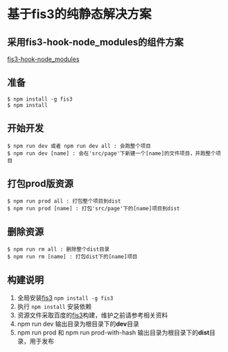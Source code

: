 # 基于fis3的纯静态解决方案

## 采用fis3-hook-node_modules的组件方案

[fis3-hook-node_modules](https://github.com/fex-team/fis3-hook-node_modules)

## 准备

    $ npm install -g fis3
    $ npm install

## 开始开发

    $ npm run dev 或者 npm run dev all : 会跑整个项目
    $ npm run dev [name] : 会在'src/page'下新建一个[name]的文件项目，并跑整个项目

## 打包prod版资源

    $ npm run prod all : 打包整个项目到dist
    $ npm run prod [name] : 打包'src/page'下的[name]项目到dist

## 删除资源

    $ npm run rm all : 删除整个dist目录
    $ npm run rm [name] : 打包dist下的[name]项目

## 构建说明
   1. 全局安装[fis3](http://fex-team.github.io/fis3/index.html) `npm install -g fis3`
   2. 执行 `npm install` 安装依赖
   3. 资源文件采取百度的[fis3](https://github.com/fex-team/fis3)构建，维护之前请参考相关资料
   4. npm run dev 输出目录为根目录下的**dev**目录
   5. npm run prod 和 npm run prod-with-hash 输出目录为根目录下的**dist**目录，用于发布
